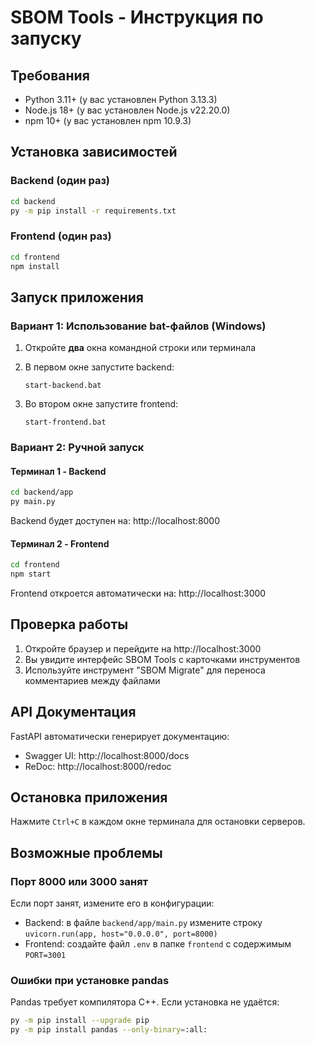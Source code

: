 # SBOM Tools - Инструкция по запуску

## Требования

- Python 3.11+ (у вас установлен Python 3.13.3)
- Node.js 18+ (у вас установлен Node.js v22.20.0)
- npm 10+ (у вас установлен npm 10.9.3)

## Установка зависимостей

### Backend (один раз)
```bash
cd backend
py -m pip install -r requirements.txt
```

### Frontend (один раз)
```bash
cd frontend
npm install
```

## Запуск приложения

### Вариант 1: Использование bat-файлов (Windows)

1. Откройте **два** окна командной строки или терминала

2. В первом окне запустите backend:
   ```
   start-backend.bat
   ```

3. Во втором окне запустите frontend:
   ```
   start-frontend.bat
   ```

### Вариант 2: Ручной запуск

#### Терминал 1 - Backend
```bash
cd backend/app
py main.py
```
Backend будет доступен на: http://localhost:8000

#### Терминал 2 - Frontend
```bash
cd frontend
npm start
```
Frontend откроется автоматически на: http://localhost:3000

## Проверка работы

1. Откройте браузер и перейдите на http://localhost:3000
2. Вы увидите интерфейс SBOM Tools с карточками инструментов
3. Используйте инструмент "SBOM Migrate" для переноса комментариев между файлами

## API Документация

FastAPI автоматически генерирует документацию:
- Swagger UI: http://localhost:8000/docs
- ReDoc: http://localhost:8000/redoc

## Остановка приложения

Нажмите `Ctrl+C` в каждом окне терминала для остановки серверов.

## Возможные проблемы

### Порт 8000 или 3000 занят
Если порт занят, измените его в конфигурации:
- Backend: в файле `backend/app/main.py` измените строку `uvicorn.run(app, host="0.0.0.0", port=8000)`
- Frontend: создайте файл `.env` в папке `frontend` с содержимым `PORT=3001`

### Ошибки при установке pandas
Pandas требует компилятора C++. Если установка не удаётся:
```bash
py -m pip install --upgrade pip
py -m pip install pandas --only-binary=:all:
```
